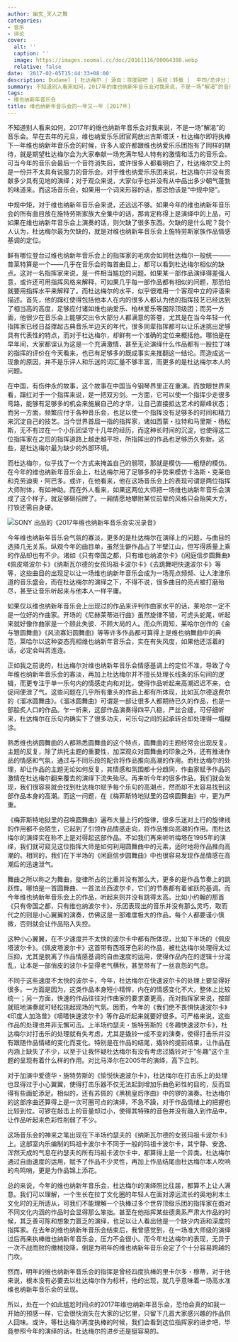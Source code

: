 ```yaml
---
author: 幽玄_天人之舞
categories:
- 音乐
- 评论
cover:
  alt: ''
  caption: ''
  image: https://images.soomal.cc/doc/20161116/00064388.webp
  relative: false
date: '2017-02-05T15:44:33+08:00'
description: Dudamel | 杜达梅尔 | 源自：百度贴吧 | 版权：转载 |  平均/总评分：08.50/17
summary: 不知道别人看来如何，2017年的维也纳新年音乐会对我来说，不是一场“解渴”的音乐会。早在去年的元旦，维也纳爱乐乐团官网放出古斯塔沃・杜达梅尔即将执棒下一年维也纳新年音乐会的时候，许多人或许都跟维也纳爱乐乐团抱有了同样的期待……
tags:
- 维也纳新年音乐会
title: 维也纳新年音乐会的一年又一年 [2017年]
---
```


不知道别人看来如何，2017年的维也纳新年音乐会对我来说，不是一场“解渴”的音乐会。早在去年的元旦，维也纳爱乐乐团官网放出古斯塔沃・杜达梅尔即将执棒下一年维也纳新年音乐会的时候，许多人或许都跟维也纳爱乐乐团抱有了同样的期待，就是期望杜达梅尔会为大家奉献一场充满年轻人特有的激情和活力的音乐会。可当今年的音乐会最后一个音符消失后，或许很多人都看明白了，杜达梅尔交上的是一份并不太具有说服力的音乐会。对于维也纳爱乐乐团来说，杜达梅尔并没有贡献多少具有见地的演绎；对于观众来说，大家似乎也并没有从中品出多少朝气蓬勃的味道来。而这场音乐会，如果用一个词来形容的话，那恐怕该是“中规中矩”。

中规中矩，对于维也纳新年音乐会来说，还远远不够。如果今年的维也纳新年音乐会的所有曲目放在施特劳斯家族大全集中的话，那肯定称得上是演绎中的上品，可如果在维也纳新年音乐会上演奏的话，则欠缺了很多东西。欠缺的是什么呢？我个人认为，杜达梅尔最为欠缺的，就是对维也纳新年音乐会上施特劳斯家族作品情感基调的定位。

鲜有哪位登台过维也纳新年音乐会上的指挥家的毛病会如同杜达梅尔一般统一――普莱特算是一个――几乎在音乐会的每首曲目上，都可以看到杜达梅尔相似的缺点。这对一名指挥家来说，是一件相当尴尬的问题。如果某一部作品演绎得差强人意，或许还可用指挥风格来解释，可如果几乎每一部作品都有相似的问题，那恐怕就要用指挥水平来解释了。而杜达梅尔的水平，似乎很难用一个客观中立的评语来描述。首先，他的蹿红使得包括他本人在内的很多人都认为他的指挥技艺已经达到了相当高的高度，足够应付诸如维也纳爱乐、柏林爱乐等国际顶级团；而另一方面，他很少在音乐会上能够交出令大部分人都满意的答卷，尤其是在当今年轻一代指挥家已经日益撑起古典音乐半边天的年代，很多同辈指挥都可以让乐迷挑出足够具有代表性的特点，而对于杜达梅尔，却鲜有一个准确的定位来概括他。哪怕是在早年间，大家都误认为这是一个充满激情，甚至无论演绎什么作品都有一股拉丁味的指挥的评价在今天看来，也已有足够多的既成事实来推翻这一结论。而造成这一现象的原因，并不是乐评人和乐迷的词汇量不够丰富，而更多的是杜达梅尔本人的问题。

在中国，有伤仲永的故事，这个故事在中国当今钢琴界里正在重演。而放眼世界来看，蹿红对于一个指挥来说，是一把双刃剑。一方面，它可以使一个指挥少走很多弯路，能够有足够多的机会来施展自己的才华，让自己直接抵达艺术的巅峰状态；而另一方面，频繁应付于各种音乐会，也足以使一个指挥没有足够多的时间和精力来沉淀自己的技艺。当今世界首屈一指的指挥家，诸如西蒙・拉特和马里斯・杨松斯，无不有过在一个小乐团坚守十几年的经历，而这种长时间的沉淀，也使得这二位指挥家在之后的指挥道路上越走越平坦，所指挥出的作品也足够历久弥新。这些，是杜达梅尔最为缺少的外部环境。

而杜达梅尔，似乎找了一个方式来掩盖自己的弱项，那就是模仿――粗糙的模仿。在今年的维也纳新年音乐会上，杜达梅尔用了足够多的手势来模仿卡洛斯・克莱伯和克劳迪奥・阿巴多。或许，在他看来，他在这场音乐会上的表现可谓是两位指挥大师附体，有如神助。而在外人看来，如果这两位大师把一场维也纳新年音乐会演成了这个样子，就足够砸招牌了。一厢情愿地攀附某位前辈的风格只会贻笑大方，打铁还需自身硬。

![SONY 出品的《2017年维也纳新年音乐会实况录音》](https://images.soomal.cc/doc/20161115/00064387.webp)





今年维也纳新年音乐会气氛的寡淡，更多的是杜达梅尔在演绎上的问题，与曲目的选择几无关系。纵观今年的曲目单，虽然生僻作品占了半壁江山，但写得质量上乘的作品却也有不少。诸如《只有帝国之都，只有维也纳波尔卡》《闲庭信步圆舞曲》《佩皮塔波尔卡》《纳斯瓦尔德的女孩玛祖卡波尔卡》《去跳舞吧快速波尔卡》等等，这些曲目的出现足以让一场维也纳新年音乐会成为一场亮点频频、让人津津乐道的音乐盛会，而在杜达梅尔的演绎之下，不得不说，很多曲目的亮点被打磨殆尽，甚至让音乐听起来与他本人一样平庸。

如果仅以维也纳新年音乐会上出现过的作品来评判作曲家水平的话，莱哈尔一定不是一位好的作曲家。开场的《尼赫莱蒂进行曲》虽然旋律不错，可虎头蛇尾，听起来就好像作曲家是一个顾此失彼、不顾大局的人。而众所周知，莱哈尔创作的《金与银圆舞曲》《风流寡妇圆舞曲》等等许多作品都可算得上是维也纳舞曲中的典范，莱哈尔以这种姿态亮相维也纳新年音乐会，实在有失风度，如果他还活着的话，必定会叫苦连连。

正如我之前说的，杜达梅尔对维也纳新年音乐会情感基调上的定位不准，导致了今年维也纳新年音乐会的寡淡，再加上杜达梅尔并不擅长处理长线条的乐句间的逻辑，而更专注于单一乐句内的情感走向和对比，使得作品听起来高潮迟迟不来，仓促间便泄了气。这些问题在几乎所有重头的作品上都有所体现，比如瓦尔德退费尔的《溜冰圆舞曲》。《溜冰圆舞曲》可谓是一部让很多人都期待已久的作品，也是一部脍炙人口的作品。乍一听来，这部作品演奏得四平八稳，严丝合缝，可仔细听来，杜达梅尔在乐句内确实下了很多功夫，可乐句之间的起承转合却处理得一塌糊涂。

熟悉维也纳圆舞曲的人都熟悉圆舞曲的这个特点，圆舞曲的主题经常会出现反复。主题的反复，除了烘托主题的重要性，加深观众对圆舞曲的印象之外，还有推进作品的情感和气氛，通过与不同乐段的配合将作品推向高潮的作用。而杜达梅尔的处理，却让作品的主题无论如何反复，其情感和氛围都十分趋同，作曲家赋予作品的激情在杜达梅尔翻来覆去的演绎下流失殆尽。再来听今年的很多作品，我们就会发现，我们很容易就会找到杜达梅尔赋予每个乐句的高潮点，然而却不太容易找到这部作品本身的高潮。而这一问题，在《梅菲斯特地狱里的召唤圆舞曲》中，更为严重。

《梅菲斯特地狱里的召唤圆舞曲》遍布大量上行的旋律，很多乐迷对上行的旋律线的作用都不会陌生，它起到了引领作品情感走向，将作品推向高潮的作用。而杜达梅尔的演绎实在称不上是对得起这部作品。不如我们再来听听梅塔在1995年的演绎，我们就可窥见这位指挥大师是如何利用圆舞曲中的元素，适时地将作品推向高潮的。相同的，我们在下半场的《闲庭信步圆舞曲》中也很容易发现作品情感在高潮后的迅速泄气。

舞曲之所以称之为舞曲，旋律所占的比重并没有那么大，更多的是作品节奏上的跳跃性。哪怕是一首圆舞曲、一首法兰西波尔卡，它们的节奏都有着雀跃的基调。而今年维也纳新年音乐会上的作品，听起来则并没有跳得太高。比如小约翰的那首《只有帝国之都，只有维也纳波尔卡》，乐团表现出的音乐并没有那么灵巧，取而代之的则是小心翼翼的演奏，仿佛这是一部难度极大的作品，每个人都要谨小慎微，否则就会让作品陷入失控。

这种小心翼翼，在不少速度并不太快的波尔卡中都有所体现，比如下半场的《佩皮塔波尔卡》。《佩皮塔波尔卡》这首带有西班牙色彩的作品，被杜达梅尔处理得太过压抑，尤其是脱离了作品情感基调的自由速度的运用，使得作品内在的逻辑十分混乱，让本是一部俏皮的波尔卡显得老气横秋，甚至带有了一丝哀怨的气息。

不同于这些速度不太快的波尔卡，今年，杜达梅尔在快速波尔卡的处理上要显得好很多。一方面是因为，这类作品本身短小精悍，内在的情感变化不大，整体上比较统一；另一方面，快速的作品往往对作曲家的要求要更高，而对指挥家来说，按部就班地演奏就可轻松挑起现场的气氛。因而，今年的《我们绝不畏惧快速波尔卡》《印度人加洛普》《嘀嗒快速波尔卡》等作品听起来就要好很多。可严格来说，这些作品的处理也并非无懈可击。上半场约瑟夫・施特劳斯的《冬趣快速波尔卡》，杜达梅尔对打击乐的处理就有失考虑，尤其是撬铃一成不变的演奏，使得打击乐并没有跟随作品情绪的变化而变化。特别是在作品的结尾，撬铃的提前结束，让作品在内涵上缺失了不少，以至于让我怀疑杜达梅尔有没有考虑过撬铃对于“冬趣”这个主题的呈现有着什么样的作用。对比马泽尔在2005年的演绎，高下立判。

对于加演中爱德华・施特劳斯的《愉悦快速波尔卡》，杜达梅尔在打击乐上的处理也显得过于小心翼翼，使得打击乐器不仅无法起到增加乐曲色彩性的目的，反而显得有些画蛇添足。相似的，还有苏佩的《黑桃皇后序曲》中的锣的演奏。杜达梅尔的这部序曲还算得上是一次可圈可点的演绎，不急不躁，对于作品情绪上的把握也比较到位。可锣在敲击上的音量却过小，使得其特殊的音色并没有融入到作品中，让作品听起来色彩性削弱了不少。

这场音乐会的神来之笔出现在下半场约瑟夫的《纳斯瓦尔德的女孩玛祖卡波尔卡》上。这部室内乐编制的玛祖卡波尔卡不同于一般的玛祖卡波尔卡，其宁静、安逸、浑然天成的气息在约瑟夫的所有玛祖卡波尔卡中，都算得上是一个异类。杜达梅尔通过自由速度的运用，赋予了作品不少灵性，再加上作品结尾由杜达梅尔本人吹响的鸟鸣哨，更是为作品锦上添花。

总的来说，今年的维也纳新年音乐会，杜达梅尔的演绎照比往届，都算不上让人满意。我们可以理解，一个生长在拉丁文化圈的年轻人在面对源远流长的奥地利本土文化时的无所适从，可我们不能理解一个执棒过多个世界顶级乐团的指挥家在面对不同文化内涵的作品时会显得那么笨拙。甚至在他指挥某些德奥系严肃大作品的时候，其乏善可陈和想象力匮乏的演绎，也足以让人看出他是一个缺少内涵和深度的指挥家。在去年的维也纳新年音乐会结束后，我曾感觉到，在一场准大师级的演绎过后再来执棒维也纳新年音乐会，压力不会很小。而今年杜达梅尔的表现，无异于一次不战而败的缴械投降，倒是为明年的维也纳新年音乐会定了个十分容易跨越的门坎。

然而，明年的维也纳新年音乐会的指挥是曾经四度执棒的里卡尔多・穆蒂，对于他来说，根本没有必要去以杜达梅尔作为标杆，他的出现，就几乎意味着一场高水准维也纳新年音乐会的呈现。

所以，处在一个如此尴尬时间点的2017年维也纳新年音乐会，恐怕会真的如我一开始的预感一样，它会很快消失在大家的记忆里，只留下几首大家感兴趣的作品供人回味。或许，等杜达梅尔再度执棒的时候，我们会看到这位指挥家的进步吧，毕竟参照今年的演绎的话，杜达梅尔的进步还是挺容易的。